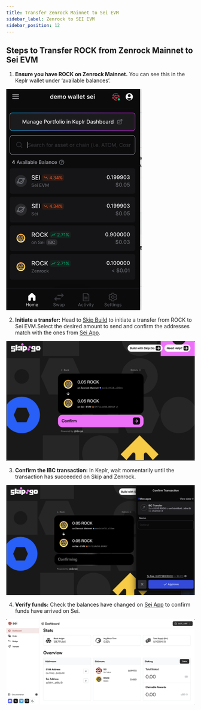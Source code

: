 ```yaml
---
title: Transfer Zenrock Mainnet to Sei EVM
sidebar_label: Zenrock to SEI EVM
sidebar_position: 12
---
```


## Steps to Transfer ROCK from Zenrock Mainnet to Sei EVM

1. **Ensure you have ROCK on Zenrock Mainnet.** You can see this in the Keplr wallet under ‘available balances’. 

<div style={{maxWidth: "600px", margin: "0 auto"}}>

![Keplr wallet balances](../../../static/img/sei-app-keplr-wallet.png)

</div>

2. **Initiate a transfer:** Head to [Skip Build](https://go.skip.build/) to initiate a transfer from ROCK to Sei EVM.Select the desired amount to send and confirm the addresses match with the ones from [Sei App](https://app.sei.io).

<div style={{maxWidth: "800px", margin: "0 auto"}}>

![Skip zrchain init](../../../static/img/sei-app-skip-zrchain-init.png)

</div>

3. **Confirm the IBC transaction:** In Keplr, wait momentarily until the transaction has succeeded on Skip and Zenrock.

<div style={{maxWidth: "800px", margin: "0 auto"}}>

![Skip zrchain confirm](../../../static/img/sei-app-skip-zrchain-confirm.png)

</div>

4. **Verify funds:** Check the balances have changed on [Sei App](https://app.sei.io) to confirm funds have arrived on Sei.

<div style={{maxWidth: "800px", margin: "0 auto"}}>

![Skip zrchain success](../../../static/img/sei-app-skip-zrchain-success.png)

</div>
